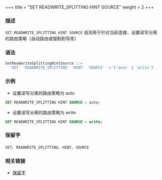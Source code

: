 +++
title = "SET READWRITE_SPLITTING HINT SOURCE"
weight = 2
+++

### 描述

`SET READWRITE_SPLITTING HINT SOURCE` 语法用于针对当前连接，设置读写分离的路由策略（自动路由或强制到写库）
### 语法

```sql
SetReadwriteSplittingHintSource ::=
  'SET' 'READWRITE_SPLITTING' 'HINT' 'SOURCE' '='('auto' | 'write')
```

### 示例

- 设置读写分离的路由策略为 auto

```sql
SET READWRITE_SPLITTING HINT SOURCE = auto;
```

- 设置读写分离的路由策略为 write

```sql
SET READWRITE_SPLITTING HINT SOURCE = write;
```

### 保留字

`SET`、`READWRITE_SPLITTING`、`HINT`、`SOURCE`

### 相关链接

- [保留字](/cn/reference/distsql/syntax/reserved-word/)